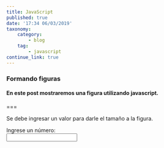 ```yaml
---
title: JavaScript
published: true
date: '17:34 06/03/2019'
taxonomy:
    category:
        - blog
    tag:
        - javascript
continue_link: true
---
```


### Formando figuras
#### En este post mostraremos una figura utilizando javascript.

===
<script type="text/javascript">
    function Figura() {
        var max = document.getElementById("num").value;
        var dato = parseInt(max);

           
                var filas,columnas;
                var cadena = "";

                for (filas=0;filas<max;filas++){
                    for(columnas=0;columnas<=filas;columnas++){
                        cadena = cadena +"*";
                    }
                    cadena = cadena +"<br>"; 
                }
                for (filas=0;filas<max;filas++){
                    for(columnas=0;columnas<max;columnas++){
                        if(columnas<=filas){
                            cadena = cadena +"&nbsp";
                        }else{
                             cadena = cadena +"*";
                        }
                    }
                    cadena = cadena +"<br>"; 
                }
                document.getElementById("figura").innerHTML = cadena;
                document.getElementById("num").value=" "; 
           
    }
</script>
Se debe ingresar un valor para darle el tamaño a la figura.

 <p><label for="num">Ingrese un número:</label><br><input type="text" id="num" onkeyup="Figura()"/><br><br><code id="figura" class="fig"></code></p>



